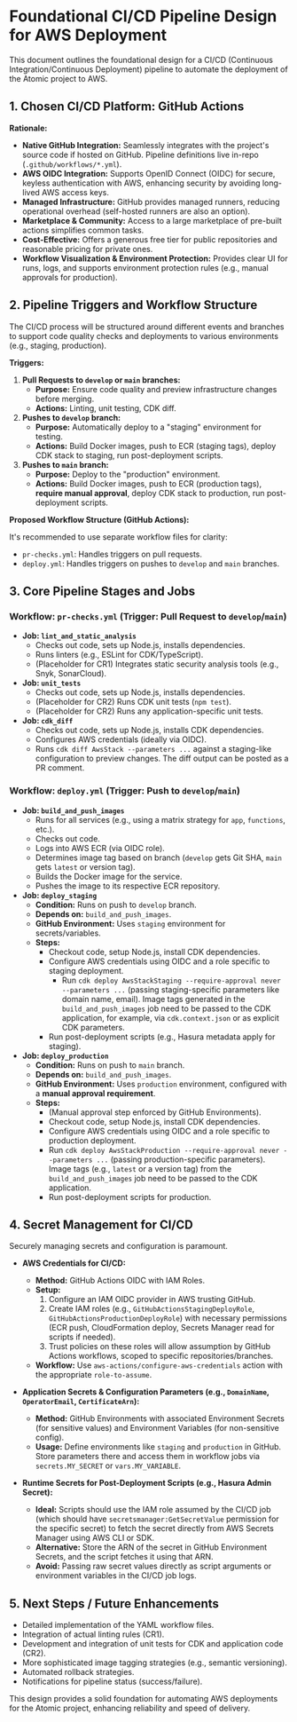 # Foundational CI/CD Pipeline Design for AWS Deployment

This document outlines the foundational design for a CI/CD (Continuous Integration/Continuous Deployment) pipeline to automate the deployment of the Atomic project to AWS.

## 1. Chosen CI/CD Platform: GitHub Actions

**Rationale:**

*   **Native GitHub Integration:** Seamlessly integrates with the project's source code if hosted on GitHub. Pipeline definitions live in-repo (`.github/workflows/*.yml`).
*   **AWS OIDC Integration:** Supports OpenID Connect (OIDC) for secure, keyless authentication with AWS, enhancing security by avoiding long-lived AWS access keys.
*   **Managed Infrastructure:** GitHub provides managed runners, reducing operational overhead (self-hosted runners are also an option).
*   **Marketplace & Community:** Access to a large marketplace of pre-built actions simplifies common tasks.
*   **Cost-Effective:** Offers a generous free tier for public repositories and reasonable pricing for private ones.
*   **Workflow Visualization & Environment Protection:** Provides clear UI for runs, logs, and supports environment protection rules (e.g., manual approvals for production).

## 2. Pipeline Triggers and Workflow Structure

The CI/CD process will be structured around different events and branches to support code quality checks and deployments to various environments (e.g., staging, production).

**Triggers:**

1.  **Pull Requests to `develop` or `main` branches:**
    *   **Purpose:** Ensure code quality and preview infrastructure changes before merging.
    *   **Actions:** Linting, unit testing, CDK diff.
2.  **Pushes to `develop` branch:**
    *   **Purpose:** Automatically deploy to a "staging" environment for testing.
    *   **Actions:** Build Docker images, push to ECR (staging tags), deploy CDK stack to staging, run post-deployment scripts.
3.  **Pushes to `main` branch:**
    *   **Purpose:** Deploy to the "production" environment.
    *   **Actions:** Build Docker images, push to ECR (production tags), **require manual approval**, deploy CDK stack to production, run post-deployment scripts.

**Proposed Workflow Structure (GitHub Actions):**

It's recommended to use separate workflow files for clarity:

*   `pr-checks.yml`: Handles triggers on pull requests.
*   `deploy.yml`: Handles triggers on pushes to `develop` and `main` branches.

## 3. Core Pipeline Stages and Jobs

### Workflow: `pr-checks.yml` (Trigger: Pull Request to `develop`/`main`)

*   **Job: `lint_and_static_analysis`**
    *   Checks out code, sets up Node.js, installs dependencies.
    *   Runs linters (e.g., ESLint for CDK/TypeScript).
    *   (Placeholder for CR1) Integrates static security analysis tools (e.g., Snyk, SonarCloud).
*   **Job: `unit_tests`**
    *   Checks out code, sets up Node.js, installs dependencies.
    *   (Placeholder for CR2) Runs CDK unit tests (`npm test`).
    *   (Placeholder for CR2) Runs any application-specific unit tests.
*   **Job: `cdk_diff`**
    *   Checks out code, sets up Node.js, installs CDK dependencies.
    *   Configures AWS credentials (ideally via OIDC).
    *   Runs `cdk diff AwsStack --parameters ...` against a staging-like configuration to preview changes. The diff output can be posted as a PR comment.

### Workflow: `deploy.yml` (Trigger: Push to `develop`/`main`)

*   **Job: `build_and_push_images`**
    *   Runs for all services (e.g., using a matrix strategy for `app`, `functions`, etc.).
    *   Checks out code.
    *   Logs into AWS ECR (via OIDC role).
    *   Determines image tag based on branch (`develop` gets Git SHA, `main` gets `latest` or version tag).
    *   Builds the Docker image for the service.
    *   Pushes the image to its respective ECR repository.
*   **Job: `deploy_staging`**
    *   **Condition:** Runs on push to `develop` branch.
    *   **Depends on:** `build_and_push_images`.
    *   **GitHub Environment:** Uses `staging` environment for secrets/variables.
    *   **Steps:**
        *   Checkout code, setup Node.js, install CDK dependencies.
        *   Configure AWS credentials using OIDC and a role specific to staging deployment.
            *   Run `cdk deploy AwsStackStaging --require-approval never --parameters ...` (passing staging-specific parameters like domain name, email). Image tags generated in the `build_and_push_images` job need to be passed to the CDK application, for example, via `cdk.context.json` or as explicit CDK parameters.
        *   Run post-deployment scripts (e.g., Hasura metadata apply for staging).
*   **Job: `deploy_production`**
    *   **Condition:** Runs on push to `main` branch.
    *   **Depends on:** `build_and_push_images`.
    *   **GitHub Environment:** Uses `production` environment, configured with a **manual approval requirement**.
    *   **Steps:**
        *   (Manual approval step enforced by GitHub Environments).
        *   Checkout code, setup Node.js, install CDK dependencies.
        *   Configure AWS credentials using OIDC and a role specific to production deployment.
        *   Run `cdk deploy AwsStackProduction --require-approval never --parameters ...` (passing production-specific parameters). Image tags (e.g., `latest` or a version tag) from the `build_and_push_images` job need to be passed to the CDK application.
        *   Run post-deployment scripts for production.

## 4. Secret Management for CI/CD

Securely managing secrets and configuration is paramount.

*   **AWS Credentials for CI/CD:**
    *   **Method:** GitHub Actions OIDC with IAM Roles.
    *   **Setup:**
        1.  Configure an IAM OIDC provider in AWS trusting GitHub.
        2.  Create IAM roles (e.g., `GitHubActionsStagingDeployRole`, `GitHubActionsProductionDeployRole`) with necessary permissions (ECR push, CloudFormation deploy, Secrets Manager read for scripts if needed).
        3.  Trust policies on these roles will allow assumption by GitHub Actions workflows, scoped to specific repositories/branches.
    *   **Workflow:** Use `aws-actions/configure-aws-credentials` action with the appropriate `role-to-assume`.

*   **Application Secrets & Configuration Parameters (e.g., `DomainName`, `OperatorEmail`, `CertificateArn`):**
    *   **Method:** GitHub Environments with associated Environment Secrets (for sensitive values) and Environment Variables (for non-sensitive config).
    *   **Usage:** Define environments like `staging` and `production` in GitHub. Store parameters there and access them in workflow jobs via `secrets.MY_SECRET` or `vars.MY_VARIABLE`.

*   **Runtime Secrets for Post-Deployment Scripts (e.g., Hasura Admin Secret):**
    *   **Ideal:** Scripts should use the IAM role assumed by the CI/CD job (which should have `secretsmanager:GetSecretValue` permission for the specific secret) to fetch the secret directly from AWS Secrets Manager using AWS CLI or SDK.
    *   **Alternative:** Store the ARN of the secret in GitHub Environment Secrets, and the script fetches it using that ARN.
    *   **Avoid:** Passing raw secret values directly as script arguments or environment variables in the CI/CD job logs.

## 5. Next Steps / Future Enhancements

*   Detailed implementation of the YAML workflow files.
*   Integration of actual linting rules (CR1).
*   Development and integration of unit tests for CDK and application code (CR2).
*   More sophisticated image tagging strategies (e.g., semantic versioning).
*   Automated rollback strategies.
*   Notifications for pipeline status (success/failure).

This design provides a solid foundation for automating AWS deployments for the Atomic project, enhancing reliability and speed of delivery.
